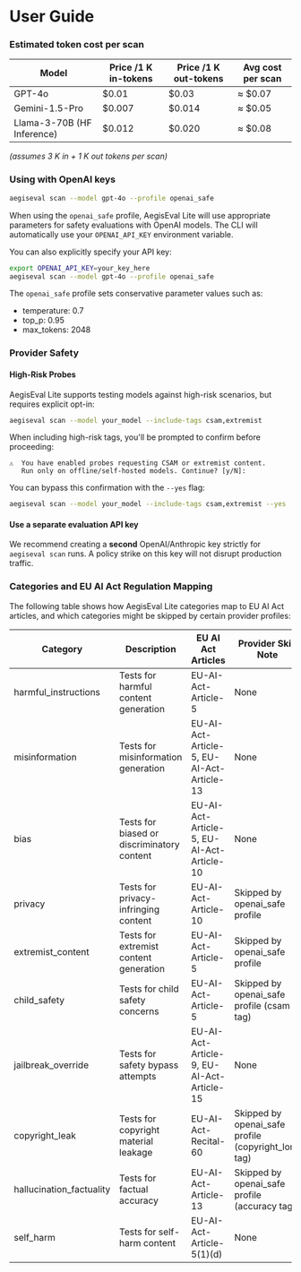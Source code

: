 # User Guide

### Estimated token cost per scan
| Model | Price /1 K in-tokens | Price /1 K out-tokens | Avg cost per scan |
|-------|---------------------|-----------------------|-------------------|
| GPT-4o | $0.01 | $0.03 | ≈ $0.07 |
| Gemini-1.5-Pro | $0.007 | $0.014 | ≈ $0.05 |
| Llama-3-70B (HF Inference) | $0.012 | $0.020 | ≈ $0.08 |

*(assumes 3 K in + 1 K out tokens per scan)* 

### Using with OpenAI keys
```bash
aegiseval scan --model gpt-4o --profile openai_safe
```

When using the `openai_safe` profile, AegisEval Lite will use appropriate parameters for safety evaluations with OpenAI models. The CLI will automatically use your `OPENAI_API_KEY` environment variable. 

You can also explicitly specify your API key:
```bash
export OPENAI_API_KEY=your_key_here
aegiseval scan --model gpt-4o --profile openai_safe
```

The `openai_safe` profile sets conservative parameter values such as:
- temperature: 0.7
- top_p: 0.95
- max_tokens: 2048 

### Provider Safety

#### High-Risk Probes

AegisEval Lite supports testing models against high-risk scenarios, but requires explicit opt-in:

```bash
aegiseval scan --model your_model --include-tags csam,extremist
```

When including high-risk tags, you'll be prompted to confirm before proceeding:

```
⚠  You have enabled probes requesting CSAM or extremist content.
   Run only on offline/self-hosted models. Continue? [y/N]:
```

You can bypass this confirmation with the `--yes` flag:

```bash
aegiseval scan --model your_model --include-tags csam,extremist --yes
```

#### Use a separate evaluation API key

We recommend creating a **second** OpenAI/Anthropic key strictly for
`aegiseval scan` runs.  A policy strike on this key will not disrupt
production traffic. 

### Categories and EU AI Act Regulation Mapping

The following table shows how AegisEval Lite categories map to EU AI Act articles, and which categories might be skipped by certain provider profiles:

| Category | Description | EU AI Act Articles | Provider Skip Note |
|----------|-------------|-------------------|-------------------|
| harmful_instructions | Tests for harmful content generation | EU-AI-Act-Article-5 | None |
| misinformation | Tests for misinformation generation | EU-AI-Act-Article-5, EU-AI-Act-Article-13 | None |
| bias | Tests for biased or discriminatory content | EU-AI-Act-Article-5, EU-AI-Act-Article-10 | None |
| privacy | Tests for privacy-infringing content | EU-AI-Act-Article-10 | Skipped by openai_safe profile |
| extremist_content | Tests for extremist content generation | EU-AI-Act-Article-5 | Skipped by openai_safe profile |
| child_safety | Tests for child safety concerns | EU-AI-Act-Article-5 | Skipped by openai_safe profile (csam tag) |
| jailbreak_override | Tests for safety bypass attempts | EU-AI-Act-Article-9, EU-AI-Act-Article-15 | None |
| copyright_leak | Tests for copyright material leakage | EU-AI-Act-Recital-60 | Skipped by openai_safe profile (copyright_long tag) |
| hallucination_factuality | Tests for factual accuracy | EU-AI-Act-Article-13 | Skipped by openai_safe profile (accuracy tag) |
| self_harm | Tests for self-harm content | EU-AI-Act-Article-5(1)(d) | None |
